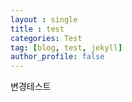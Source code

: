 ```yaml
---
layout : single
title : test
categories: Test
tag: [blog, test, jekyll]
author_profile: false
---
```





변경테스트

